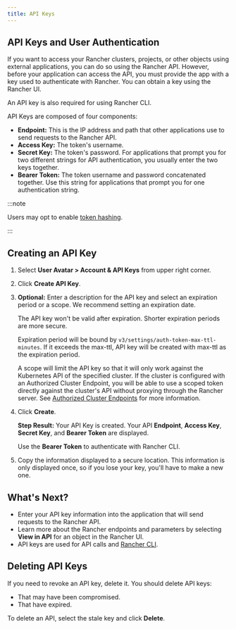 ```yaml
---
title: API Keys
---
```


<head>
  <link rel="canonical" href="https://ranchermanager.docs.rancher.com/reference-guides/user-settings/api-keys"/>
</head>

## API Keys and User Authentication

If you want to access your Rancher clusters, projects, or other objects using external applications, you can do so using the Rancher API. However, before your application can access the API, you must provide the app with a key used to authenticate with Rancher. You can obtain a key using the Rancher UI.

An API key is also required for using Rancher CLI.

API Keys are composed of four components:

- **Endpoint:** This is the IP address and path that other applications use to send requests to the Rancher API.
- **Access Key:** The token's username.
- **Secret Key:** The token's password. For applications that prompt you for two different strings for API authentication, you usually enter the two keys together.
- **Bearer Token:** The token username and password concatenated together. Use this string for applications that prompt you for one authentication string.

:::note

Users may opt to enable [token hashing](../../api/api-tokens.md).

:::

## Creating an API Key

1. Select **User Avatar > Account & API Keys** from upper right corner.

2. Click **Create API Key**.

3. **Optional:** Enter a description for the API key and select an expiration period or a scope. We recommend setting an expiration date.

    The API key won't be valid after expiration. Shorter expiration periods are more secure.

    Expiration period will be bound by `v3/settings/auth-token-max-ttl-minutes`. If it exceeds the max-ttl, API key will be created with max-ttl as the expiration period.

    A scope will limit the API key so that it will only work against the Kubernetes API of the specified cluster. If the cluster is configured with an Authorized Cluster Endpoint, you will be able to use a scoped token directly against the cluster's API without proxying through the Rancher server. See [Authorized Cluster Endpoints](../../reference-guides/rancher-manager-architecture/communicating-with-downstream-user-clusters.md#4-authorized-cluster-endpoint) for more information.

4. Click **Create**.

    **Step Result:** Your API Key is created. Your API **Endpoint**, **Access Key**, **Secret Key**, and **Bearer Token** are displayed.

    Use the **Bearer Token** to authenticate with Rancher CLI.

5. Copy the information displayed to a secure location. This information is only displayed once, so if you lose your key, you'll have to make a new one.

## What's Next?

- Enter your API key information into the application that will send requests to the Rancher API.
- Learn more about the Rancher endpoints and parameters by selecting **View in API** for an object in the Rancher UI.
- API keys are used for API calls and [Rancher CLI](../cli-with-rancher/cli-with-rancher.md).

## Deleting API Keys

If you need to revoke an API key, delete it. You should delete API keys:

- That may have been compromised.
- That have expired.

To delete an API, select the stale key and click **Delete**.
